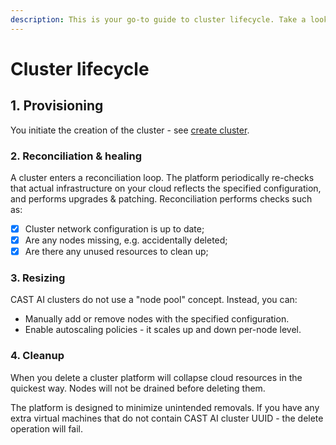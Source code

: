 ```yaml
---
description: This is your go-to guide to cluster lifecycle. Take a look to get a detailed overview and learn more about cluster optimization with CAST AI.
---
```


# Cluster lifecycle

## 1. Provisioning

You initiate the creation of the cluster - see [create cluster](../getting-started/create-cluster.md).

### 2. Reconciliation & healing

A cluster enters a reconciliation loop. The platform periodically re-checks that actual infrastructure on your cloud reflects the specified configuration, and performs upgrades & patching. Reconciliation performs checks such as:

- [x] Cluster network configuration is up to date;
- [x] Are any nodes missing, e.g. accidentally deleted;
- [x] Are there any unused resources to clean up;

### 3. Resizing

CAST AI clusters do not use a "node pool" concept. Instead, you can:

- Manually add or remove nodes with the specified configuration.
- Enable autoscaling policies - it scales up and down per-node level.

### 4. Cleanup

When you delete a cluster platform will collapse cloud resources in the quickest way. Nodes will not be drained before deleting them.

The platform is designed to minimize unintended removals. If you have any extra virtual machines that do not contain CAST AI cluster UUID - the delete operation will fail.
